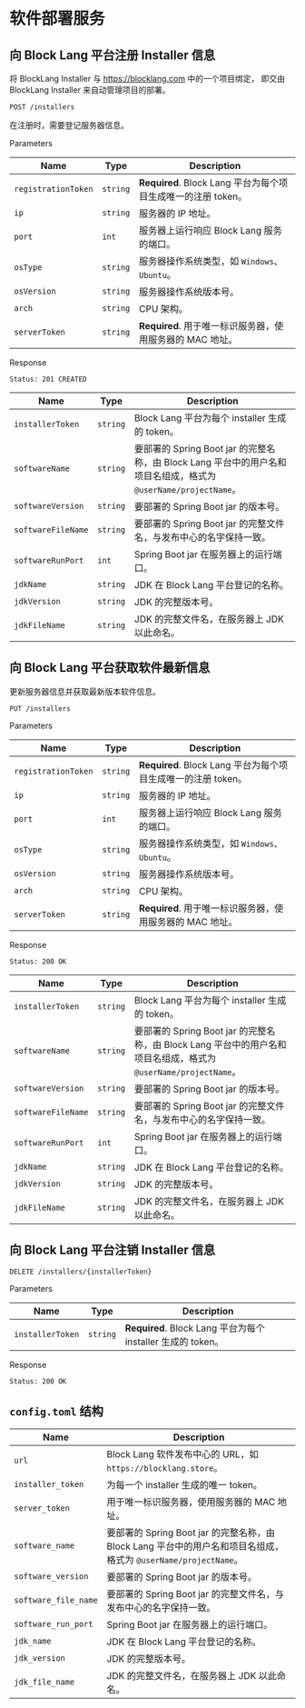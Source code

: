 # 软件部署服务

## 向 Block Lang 平台注册 Installer 信息

将 BlockLang Installer 与 https://blocklang.com 中的一个项目绑定，
即交由 BlockLang Installer 来自动管理项目的部署。

```
POST /installers
```

在注册时，需要登记服务器信息。

Parameters

| Name | Type | Description |
|------|------|-------------|
| `registrationToken` | `string` | **Required**. Block Lang 平台为每个项目生成唯一的注册 token。 |
| `ip` | `string` | 服务器的 IP 地址。 |
| `port` | `int` | 服务器上运行响应 Block Lang 服务的端口。 |
| `osType` | `string` | 服务器操作系统类型，如 `Windows`、`Ubuntu`。 |
| `osVersion` | `string` | 服务器操作系统版本号。 |
| `arch` | `string` | CPU 架构。 |
| `serverToken` | `string` | **Required**. 用于唯一标识服务器，使用服务器的 MAC 地址。 |

Response

```text
Status: 201 CREATED
```

| Name | Type | Description |
|------|------|-------------|
| `installerToken` | `string` | Block Lang 平台为每个 installer 生成的 token。 |
| `softwareName` | `string` | 要部署的 Spring Boot jar 的完整名称，由 Block Lang 平台中的用户名和项目名组成，格式为 `@userName/projectName`。 |
| `softwareVersion` | `string` | 要部署的 Spring Boot jar 的版本号。 |
| `softwareFileName` | `string` | 要部署的 Spring Boot jar 的完整文件名，与发布中心的名字保持一致。 |
| `softwareRunPort` | `int` | Spring Boot jar 在服务器上的运行端口。 |
| `jdkName` | `string` | JDK 在 Block Lang 平台登记的名称。 |
| `jdkVersion` | `string` | JDK 的完整版本号。 |
| `jdkFileName` | `string` | JDK 的完整文件名，在服务器上 JDK 以此命名。 |

## 向 Block Lang 平台获取软件最新信息

更新服务器信息并获取最新版本软件信息。

```text
PUT /installers
```

Parameters

| Name | Type | Description |
|------|------|-------------|
| `registrationToken` | `string` | **Required**. Block Lang 平台为每个项目生成唯一的注册 token。 |
| `ip` | `string` | 服务器的 IP 地址。 |
| `port` | `int` | 服务器上运行响应 Block Lang 服务的端口。 |
| `osType` | `string` | 服务器操作系统类型，如 `Windows`、`Ubuntu`。 |
| `osVersion` | `string` | 服务器操作系统版本号。 |
| `arch` | `string` | CPU 架构。 |
| `serverToken` | `string` | **Required**. 用于唯一标识服务器，使用服务器的 MAC 地址。 |

Response

```text
Status: 200 OK
```

| Name | Type | Description |
|------|------|-------------|
| `installerToken` | `string` | Block Lang 平台为每个 installer 生成的 token。 |
| `softwareName` | `string` | 要部署的 Spring Boot jar 的完整名称，由 Block Lang 平台中的用户名和项目名组成，格式为 `@userName/projectName`。 |
| `softwareVersion` | `string` | 要部署的 Spring Boot jar 的版本号。 |
| `softwareFileName` | `string` | 要部署的 Spring Boot jar 的完整文件名，与发布中心的名字保持一致。 |
| `softwareRunPort` | `int` | Spring Boot jar 在服务器上的运行端口。 |
| `jdkName` | `string` | JDK 在 Block Lang 平台登记的名称。 |
| `jdkVersion` | `string` | JDK 的完整版本号。 |
| `jdkFileName` | `string` | JDK 的完整文件名，在服务器上 JDK 以此命名。 |

## 向 Block Lang 平台注销 Installer 信息

```
DELETE /installers/{installerToken}
```

Parameters

| Name | Type | Description |
|------|------|-------------|
| `installerToken` | `string` | **Required**. Block Lang 平台为每个 installer 生成的 token。 |

Response

```text
Status: 200 OK
```

## `config.toml` 结构

| Name | Description |
|------|-------------|
| `url` | Block Lang 软件发布中心的 URL，如 `https://blocklang.store`。 |
| `installer_token` | 为每一个 installer 生成的唯一 token。 |
| `server_token` | 用于唯一标识服务器，使用服务器的 MAC 地址。 |
| `software_name` | 要部署的 Spring Boot jar 的完整名称，由 Block Lang 平台中的用户名和项目名组成，格式为 `@userName/projectName`。 |
| `software_version` | 要部署的 Spring Boot jar 的版本号。 |
| `software_file_name` | 要部署的 Spring Boot jar 的完整文件名，与发布中心的名字保持一致。 |
| `software_run_port` | Spring Boot jar 在服务器上的运行端口。 |
| `jdk_name` | JDK 在 Block Lang 平台登记的名称。 |
| `jdk_version` | JDK 的完整版本号。 |
| `jdk_file_name` | JDK 的完整文件名，在服务器上 JDK 以此命名。 |
